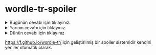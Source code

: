 # wordle-tr-spoiler

<details>
  <summary>Bugünün cevabı için tıklayınız.</summary>
  <br>
    <b> entel </b>
</details>

<details>
  <summary>Yarının cevabı için tıklayınız</summary>
  <br>
   <b> sapık </b>
</details>

<details>
  <summary>Dünün cevabı için tıklayınız </summary>
  <br>
  <b> tirit </b>
</details>

https://f.github.io/wordle-tr/ için geliştirilmiş bir spoiler sistemidir kendini yeniler otomatik olarak.

